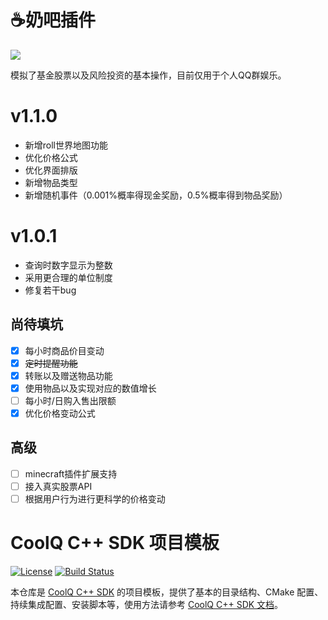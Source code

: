 # ☕奶吧插件

![](https://view.2heng.xin/images/2020/02/23/47803303.jpg)

模拟了基金股票以及风险投资的基本操作，目前仅用于个人QQ群娱乐。

# v1.1.0

- 新增roll世界地图功能
- 优化价格公式
- 优化界面排版
- 新增物品类型
- 新增随机事件（0.001%概率得现金奖励，0.5%概率得到物品奖励）

# v1.0.1

- 查询时数字显示为整数
- 采用更合理的单位制度
- 修复若干bug

## 尚待填坑

- [x] 每小时商品价目变动
- [x] ~~定时提醒功能~~
- [x] 转账以及赠送物品功能
- [x] 使用物品以及实现对应的数值增长
- [ ] 每小时/日购入售出限额
- [x] 优化价格变动公式

## 高级

- [ ] minecraft插件扩展支持
- [ ] 接入真实股票API
- [ ] 根据用户行为进行更科学的价格变动

# CoolQ C++ SDK 项目模板

[![License](https://img.shields.io/github/license/cqmoe/cqcppsdk-template.svg)](LICENSE)
[![Build Status](https://img.shields.io/appveyor/ci/richardchien/cqcppsdk-template.svg)](https://ci.appveyor.com/project/richardchien/cqcppsdk-template)

本仓库是 [CoolQ C++ SDK](https://github.com/cqmoe/cqcppsdk) 的项目模板，提供了基本的目录结构、CMake 配置、持续集成配置、安装脚本等，使用方法请参考 [CoolQ C++ SDK 文档](https://cqcppsdk.cqp.moe/)。
